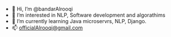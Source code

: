 - 👋 Hi, I’m @bandarAlrooqi
- 👀 I’m interested in NLP, Software development and algorathims 
- 🌱 I’m currently learning Java microservrs, NLP, Django.
- 📫 officialAlrooqi@gmail.com

<!---
bandarAlrooqi/bandarAlrooqi is a ✨ special ✨ repository because its `README.md` (this file) appears on your GitHub profile.
You can click the Preview link to take a look at your changes.
--->
